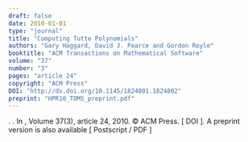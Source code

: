 ```yaml
---
draft: false
date: 2010-01-01
type: "journal"
title: "Computing Tutte Polynomials"
authors: "Gary Haggard, David J. Pearce and Gordon Royle"
booktitle: "ACM Transactions on Mathematical Software"
volume: "37"
number: "3"
pages: "article 24"
copyright: "ACM Press"
DOI: "http://dx.doi.org/10.1145/1824801.1824802"
preprint: "HPR10_TOMS_preprint.pdf"
---
```

. . In , Volume 37(3), article 24, 2010. © ACM Press. [ DOI ]. A preprint version is also available [ Postscript / PDF ]
